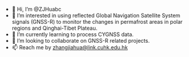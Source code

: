 - 👋 Hi, I’m @ZJHuabc
- 👀 I’m interested in using reflected Global Navigation Satellite System signals (GNSS-R) to monitor the changes in permafrost areas in polar regions and Qinghai-Tibet Plateau. 
- 🌱 I’m currently learning to process CYGNSS data.
- 💞️ I’m looking to collaborate on GNSS-R related projects.
- 📫 Reach me by zhangjiahua@link.cuhk.edu.hk

<!---
ZJHuabc/ZJHuabc is a ✨ special ✨ repository because its `README.md` (this file) appears on your GitHub profile.
You can click the Preview link to take a look at your changes.
--->
